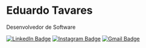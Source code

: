 # Eduardo Tavares

Desenvolvedor de Software

[![LinkedIn Badge](https://img.shields.io/badge/Eduardo_Tavares-3498db?style=flat-square&logo=LinkedIn&logoColor=white&link=https%3A%2F%2Fwww.linkedin.com%2Fin%2Fedutdev%2F)](https://www.linkedin.com/in/edutdev/)
[![Instagram Badge](https://img.shields.io/badge/@edutdev-3498db?style=flat-square&logo=Instagram&logoColor=white&link=https%3A%2F%2Fwww.instagram.com%2Fedutdev%2F)](https://www.instagram.com/edutdev/)
[![Gmail Badge](https://img.shields.io/badge/edutav.dev@gmail.com-3498db?style=flat-square&logo=Gmail&logoColor=white&link=mailto%3Aedutav.dev%40gmail.com)](mailto:edutav.dev@gmail.com)
